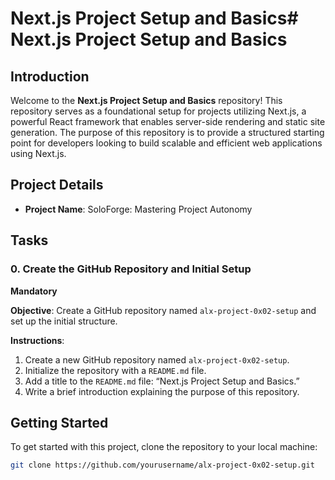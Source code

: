 # Next.js Project Setup and Basics# Next.js Project Setup and Basics

## Introduction

Welcome to the **Next.js Project Setup and Basics** repository! This repository serves as a foundational setup for projects utilizing Next.js, a powerful React framework that enables server-side rendering and static site generation. The purpose of this repository is to provide a structured starting point for developers looking to build scalable and efficient web applications using Next.js.

## Project Details

- **Project Name**: SoloForge: Mastering Project Autonomy

## Tasks

### 0. Create the GitHub Repository and Initial Setup
**Mandatory**

**Objective**: Create a GitHub repository named `alx-project-0x02-setup` and set up the initial structure.

**Instructions**:
1. Create a new GitHub repository named `alx-project-0x02-setup`.
2. Initialize the repository with a `README.md` file.
3. Add a title to the `README.md` file: “Next.js Project Setup and Basics.”
4. Write a brief introduction explaining the purpose of this repository.

## Getting Started

To get started with this project, clone the repository to your local machine:

```bash
git clone https://github.com/yourusername/alx-project-0x02-setup.git